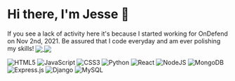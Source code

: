 # Hi there, I'm Jesse 👋
If you see a lack of activity here it's because I started working for OnDefend on Nov 2nd, 2021.
Be assured that I code everyday and am ever polishing my skills!
<a href="https://github.com/Jexxer/github-readme-stats">
  <img align="center" src="https://github-readme-stats.vercel.app/api?username=Jexxer&show_icons=true&theme=tokyonight" />
</a>
<a href="https://github.com/Jexxer/convoychat">
  <img align="center" src="https://github-readme-stats.vercel.app/api/top-langs/?username=Jexxer&layout=compact" />
</a>

![HTML5](https://img.shields.io/badge/html5-%23E34F26.svg?style=for-the-badge&logo=html5&logoColor=white)
![JavaScript](https://img.shields.io/badge/javascript-%23323330.svg?style=for-the-badge&logo=javascript&logoColor=%23F7DF1E)
![CSS3](https://img.shields.io/badge/css3-%231572B6.svg?style=for-the-badge&logo=css3&logoColor=white)
![Python](https://img.shields.io/badge/python-3670A0?style=for-the-badge&logo=python&logoColor=ffdd54)
![React](https://img.shields.io/badge/react-%2320232a.svg?style=for-the-badge&logo=react&logoColor=%2361DAFB)
![NodeJS](https://img.shields.io/badge/node.js-6DA55F?style=for-the-badge&logo=node.js&logoColor=white)
![MongoDB](https://img.shields.io/badge/MongoDB-%234ea94b.svg?style=for-the-badge&logo=mongodb&logoColor=white)
![Express.js](https://img.shields.io/badge/express.js-%23404d59.svg?style=for-the-badge&logo=express&logoColor=%2361DAFB)
![Django](https://img.shields.io/badge/django-%23092E20.svg?style=for-the-badge&logo=django&logoColor=white)
![MySQL](https://img.shields.io/badge/mysql-%2300f.svg?style=for-the-badge&logo=mysql&logoColor=white)
